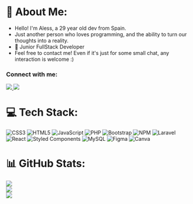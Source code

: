 # 💫 About Me:

- Hello! I'm Aless, a 29 year old dev from Spain.</h1>
- Just another person who loves programming, and the ability to turn our thoughts into a reality.
- 🌱 Junior FullStack Developer
- Feel free to contact me! Even if it's just for some small chat, any interaction is welcome :)


<h3 align="left">Connect with me:</h3>
<p>
  <a href="https://www.linkedin.com/in/alessandro-arroyo/">
    <img src="https://img.shields.io/badge/LinkedIn-0077B5?style=for-the-badge&logo=linkedin&logoColor=white">
  </a>
   <a href="mailto:aless312@gmail.com">
     <img src="https://img.shields.io/badge/Gmail-D14836?style=for-the-badge&logo=gmail&logoColor=white">
  </a>
</p>


# 💻 Tech Stack:
![CSS3](https://img.shields.io/badge/css3-%231572B6.svg?style=for-the-badge&logo=css3&logoColor=white) ![HTML5](https://img.shields.io/badge/html5-%23E34F26.svg?style=for-the-badge&logo=html5&logoColor=white) ![JavaScript](https://img.shields.io/badge/javascript-%23323330.svg?style=for-the-badge&logo=javascript&logoColor=%23F7DF1E) ![PHP](https://img.shields.io/badge/php-%23777BB4.svg?style=for-the-badge&logo=php&logoColor=white) ![Bootstrap](https://img.shields.io/badge/bootstrap-%23563D7C.svg?style=for-the-badge&logo=bootstrap&logoColor=white) ![NPM](https://img.shields.io/badge/NPM-%23000000.svg?style=for-the-badge&logo=npm&logoColor=white) ![Laravel](https://img.shields.io/badge/laravel-%23FF2D20.svg?style=for-the-badge&logo=laravel&logoColor=white) ![React](https://img.shields.io/badge/react-%2320232a.svg?style=for-the-badge&logo=react&logoColor=%2361DAFB) ![Styled Components](https://img.shields.io/badge/styled--components-DB7093?style=for-the-badge&logo=styled-components&logoColor=white) ![MySQL](https://img.shields.io/badge/mysql-%2300f.svg?style=for-the-badge&logo=mysql&logoColor=white) 	![Figma](https://img.shields.io/badge/figma-%23F24E1E.svg?style=for-the-badge&logo=figma&logoColor=white) ![Canva](https://img.shields.io/badge/Canva-%2300C4CC.svg?style=for-the-badge&logo=Canva&logoColor=white)
# 📊 GitHub Stats:
![](https://github-readme-stats.vercel.app/api?username=AlessHub&theme=dark&hide_border=false&include_all_commits=true&count_private=false)<br/>
![](https://github-readme-streak-stats.herokuapp.com/?user=AlessHub&theme=dark&hide_border=false)<br/>
![](https://github-readme-stats.vercel.app/api/top-langs/?username=AlessHub&theme=dark&hide_border=false&include_all_commits=true&count_private=false&layout=compact)

<!-- Proudly created with GPRM ( https://gprm.itsvg.in ) -->
